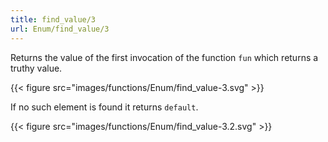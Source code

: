 ```yaml
---
title: find_value/3
url: Enum/find_value/3
---
```


Returns the value of the first invocation of the function `fun` which returns a truthy value.

{{< figure src="images/functions/Enum/find_value-3.svg" >}}

If no such element is found it returns `default`.

{{< figure src="images/functions/Enum/find_value-3.2.svg" >}}
